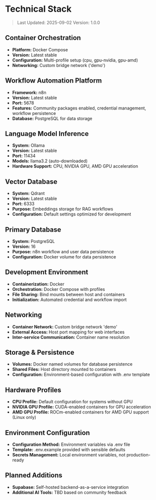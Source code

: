 # Technical Stack

> Last Updated: 2025-09-02
> Version: 1.0.0

## Container Orchestration
- **Platform:** Docker Compose
- **Version:** Latest stable
- **Configuration:** Multi-profile setup (cpu, gpu-nvidia, gpu-amd)
- **Networking:** Custom bridge network ('demo')

## Workflow Automation Platform
- **Framework:** n8n
- **Version:** Latest stable
- **Port:** 5678
- **Features:** Community packages enabled, credential management, workflow persistence
- **Database:** PostgreSQL for data storage

## Language Model Inference
- **System:** Ollama
- **Version:** Latest stable  
- **Port:** 11434
- **Models:** llama3.2 (auto-downloaded)
- **Hardware Support:** CPU, NVIDIA GPU, AMD GPU acceleration

## Vector Database
- **System:** Qdrant
- **Version:** Latest stable
- **Port:** 6333
- **Purpose:** Embeddings storage for RAG workflows
- **Configuration:** Default settings optimized for development

## Primary Database
- **System:** PostgreSQL
- **Version:** 16
- **Purpose:** n8n workflow and user data persistence
- **Configuration:** Docker volume for data persistence

## Development Environment
- **Containerization:** Docker
- **Orchestration:** Docker Compose with profiles
- **File Sharing:** Bind mounts between host and containers
- **Initialization:** Automated credential and workflow import

## Networking
- **Container Network:** Custom bridge network 'demo'
- **External Access:** Host port mapping for web interfaces
- **Inter-service Communication:** Container name resolution

## Storage & Persistence
- **Volumes:** Docker named volumes for database persistence
- **Shared Files:** Host directory mounted to containers
- **Configuration:** Environment-based configuration with .env template

## Hardware Profiles
- **CPU Profile:** Default configuration for systems without GPU
- **NVIDIA GPU Profile:** CUDA-enabled containers for GPU acceleration  
- **AMD GPU Profile:** ROCm-enabled containers for AMD GPU support (Linux only)

## Environment Configuration
- **Configuration Method:** Environment variables via .env file
- **Template:** .env.example provided with sensible defaults
- **Secrets Management:** Local environment variables, not production-ready

## Planned Additions
- **Supabase:** Self-hosted backend-as-a-service integration
- **Additional AI Tools:** TBD based on community feedback